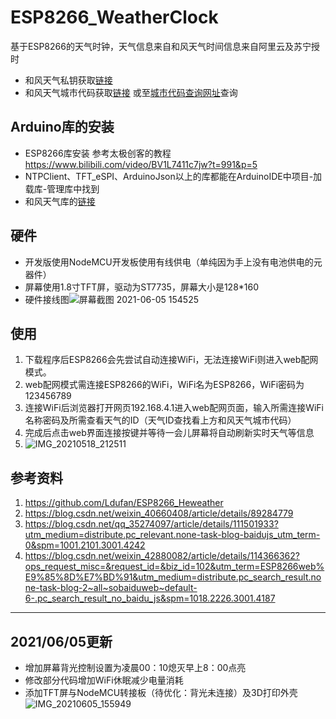 # ESP8266_WeatherClock

  基于ESP8266的天气时钟，天气信息来自和风天气时间信息来自阿里云及苏宁授时

 - 和风天气私钥获取[链接](https://dev.heweather.com/docs/start/get-api-key)
 - 和风天气城市代码获取[链接](https://github.com/heweather/LocationList) 或至[城市代码查询网址](https://where.qweather.com/index.html)查询

## Arduino库的安装

- ESP8266库安装  参考太极创客的教程 https://www.bilibili.com/video/BV1L7411c7jw?t=991&p=5
- NTPClient、TFT_eSPI、ArduinoJson以上的库都能在ArduinoIDE中项目-加载库-管理库中找到
- 和风天气库的[链接](https://github.com/Ldufan/ESP8266_Heweather)

## 硬件
- 开发版使用NodeMCU开发板使用有线供电（单纯因为手上没有电池供电的元器件）
- 屏幕使用1.8寸TFT屏，驱动为ST7735，屏幕大小是128*160
- 硬件接线图![屏幕截图 2021-06-05 154525](https://user-images.githubusercontent.com/62695662/120884343-46d66280-c615-11eb-8fc6-8e34a5da1bfc.jpg)

## 使用

1. 下载程序后ESP8266会先尝试自动连接WiFi，无法连接WiFi则进入web配网模式。
2. web配网模式需连接ESP8266的WiFi，WiFi名为ESP8266，WiFi密码为123456789
3. 连接WiFi后浏览器打开网页192.168.4.1进入web配网页面，输入所需连接WiFi名称密码及所需查看天气的ID（天气ID查找看上方和风天气城市代码）
4. 完成后点击web界面连接按键并等待一会儿屏幕将自动刷新实时天气等信息
5. ![IMG_20210518_212511](https://user-images.githubusercontent.com/62695662/118659722-28542700-b820-11eb-9242-75e5715bf7a4.jpg)

## 参考资料
1. https://github.com/Ldufan/ESP8266_Heweather
2. https://blog.csdn.net/weixin_40660408/article/details/89284779
3. https://blog.csdn.net/qq_35274097/article/details/111501933?utm_medium=distribute.pc_relevant.none-task-blog-baidujs_utm_term-0&spm=1001.2101.3001.4242
4. https://blog.csdn.net/weixin_42880082/article/details/114366362?ops_request_misc=&request_id=&biz_id=102&utm_term=ESP8266web%E9%85%8D%E7%BD%91&utm_medium=distribute.pc_search_result.none-task-blog-2~all~sobaiduweb~default-6-.pc_search_result_no_baidu_js&spm=1018.2226.3001.4187

---

## 2021/06/05更新

- 增加屏幕背光控制设置为凌晨00：10熄灭早上8：00点亮
- 修改部分代码增加WiFi休眠减少电量消耗
- 添加TFT屏与NodeMCU转接板（待优化：背光未连接）及3D打印外壳![IMG_20210605_155949](https://user-images.githubusercontent.com/62695662/120884698-37581900-c617-11eb-8786-b968ff7becf2.jpg)

